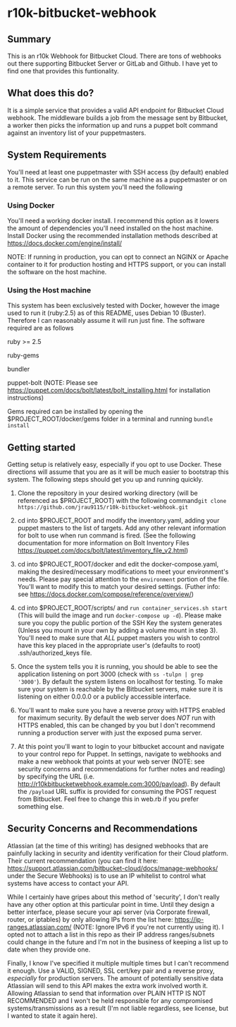 # r10k-bitbucket-webhook
## Summary
This is an r10k Webhook for Bitbucket Cloud. There are tons of webhooks out there supporting Bitbucket Server or GitLab and Github. I have yet to find one that provides this funtionality.

##  What does this do?
It is a simple service that provides a valid API endpoint for Bitbucket Cloud webhook. The middleware builds a job from the message sent by Bitbucket, a worker then picks the information up and runs a puppet bolt command against an inventory list of your puppetmasters.

## System Requirements
You'll need at least one puppetmaster with SSH access (by default) enabled to it. This service can be run on the same machine as a puppetmaster or on a remote server. To run this system you'll need the following

### Using Docker
You'll need a working docker install. I recommend this option as it lowers the amount of dependencies you'll need installed on the host machine.
Install Docker using the recommended installation methods described at https://docs.docker.com/engine/install/

NOTE: If running in production, you can opt to connect an NGINX or Apache container to it for production hosting and HTTPS support, or you can install the software on the host machine.

### Using the Host machine
This system has been exclusively tested with Docker, however the image used to run it (ruby:2.5) as of this README, uses Debian 10 (Buster). Therefore I can reasonably assume it will run just fine. The software required are as follows

ruby >= 2.5 

ruby-gems 

bundler

puppet-bolt (NOTE: Please see https://puppet.com/docs/bolt/latest/bolt_installing.html for installation instructions)

Gems required can be installed by opening the $PROJECT_ROOT/docker/gems folder in a terminal and running `bundle install`

## Getting started

Getting setup is relatively easy, especially if you opt to use Docker. These directions will assume that you are as it will be much easier to bootstrap this system. The following steps should get you up and running quickly.

1. Clone the repository in your desired working directory (will be referenced as $PROJECT_ROOT) with the following command`git clone https://github.com/jrau9115/r10k-bitbucket-webhook.git`

2. cd into $PROJECT_ROOT and modify the inventory.yaml, adding your puppet masters to the list of targets. Add any other relevant information for bolt to use when run command is fired. (See the following documentation for more information on Bolt Inventory Files https://puppet.com/docs/bolt/latest/inventory_file_v2.html)

3. cd into $PROJECT_ROOT/docker and edit the docker-compose.yaml, making the desired/necessary modifications to meet your environment's needs. Please pay special attention to the `environment` portion of the file. You'll want to modify this to match your desired settings. (Futher info: see https://docs.docker.com/compose/reference/overview/)

4. cd into $PROJECT_ROOT/scripts/ and `run container_services.sh start` (This will build the image and run `docker-compose up -d`). Please make sure you copy the public portion of the SSH Key the system generates (Unless you mount in your own by adding a volume mount in step 3). You'll need to make sure that *ALL* puppet masters you wish to control have this key placed in the appropriate user's (defaults to root) .ssh/authorized_keys file. 

5. Once the system tells you it is running, you should be able to see the application listening on port 3000 (check with `ss -tulpn | grep '3000'`). By default the system listens on localhost for testing. To make sure your system is reachable by the Bitbucket servers, make sure it is listening on either 0.0.0.0 or a publicly accessible interface.

6. You'll want to make sure you have a reverse proxy with HTTPS enabled for maximum security. By default the web server does *NOT* run with HTTPS enabled, this can be changed by you but I don't recommend running a production server with just the exposed puma server.

7. At this point you'll want to login to your bitbucket account and navigate to your control repo for Puppet. In settings, navigate to webhooks and make a new webhook that points at your web server (NOTE: see security concerns and recommendations for further notes and reading) by specifying the URL (i.e. http://r10kbitbucketwebhook.example.com:3000/payload). By default the `/payload` URL suffix is provided for consuming the POST request from Bitbucket. Feel free to change this in web.rb if you prefer something else.


## Security Concerns and Recommendations

Atlassian (at the time of this writing) has designed webhooks that are painfully lacking in security and identity verification for their Cloud platform. Their current recommendation (you can find it here: https://support.atlassian.com/bitbucket-cloud/docs/manage-webhooks/ under the Secure Webhooks) is to use an IP whitelist to control what systems have access to contact your API.

While I certainly have gripes about this method of 'security', I don't really have any other option at this particular point in time. Until they design a better interface, please secure your api server (via Corporate firewall, router, or iptables) by only allowing IPs from the list here: https://ip-ranges.atlassian.com/ (NOTE: Ignore IPv6 if you're not currently using it). I opted not to attach a list in this repo as their IP address ranges/subnets could change in the future and I'm not in the business of keeping a list up to date when they provide one.

Finally, I know I've specified it multiple multiple times but I can't recommend it enough. Use a VALID, SIGNED, SSL cert/key pair and a reverse proxy, *especially* for production servers. The amount of potentially sensitive data Atlassian will send to this API makes the extra work involved worth it. Allowing Atlassian to send that information over PLAIN HTTP IS NOT RECOMMENDED and I won't be held responsible for any compromised systems/transmissions as a result (I'm not liable regardless, see license, but I wanted to state it again here).
